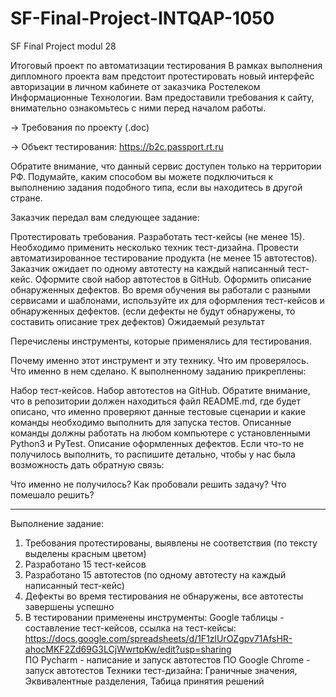 # SF-Final-Project-INTQAP-1050
SF Final Project modul 28 

Итоговый проект по автоматизации тестирования
В рамках выполнения дипломного проекта вам предстоит протестировать новый интерфейс авторизации в личном кабинете от заказчика Ростелеком Информационные Технологии. Вам предоставили требования к сайту, внимательно ознакомьтесь с ними перед началом работы. 

→ Требования по проекту (.doc)

→ Объект тестирования: https://b2c.passport.rt.ru

Обратите внимание, что данный сервис доступен только на территории РФ. Подумайте, каким способом вы можете подключиться к выполнению задания подобного типа, если вы находитесь в другой стране.

Заказчик передал вам следующее задание:

Протестировать требования.
Разработать тест-кейсы (не менее 15). Необходимо применить несколько техник тест-дизайна.
Провести автоматизированное тестирование продукта (не менее 15 автотестов). Заказчик ожидает по одному автотесту на каждый написанный тест-кейс. Оформите свой набор автотестов в GitHub.
Оформить описание обнаруженных дефектов. Во время обучения вы работали с разными сервисами и шаблонами, используйте их для оформления тест-кейсов и обнаруженных дефектов. (если дефекты не будут обнаружены, то составить описание трех дефектов)
Ожидаемый результат

Перечислены инструменты, которые применялись для тестирования.

Почему именно этот инструмент и эту технику.
Что им проверялось.
Что именно в нем сделано.
К выполненному заданию прикреплены:

Набор тест-кейсов.
Набор автотестов на GitHub. Обратите внимание, что в репозитории должен находиться файл README.md, где будет описано, что именно проверяют данные тестовые сценарии и какие команды необходимо выполнить для запуска тестов. Описанные команды должны работать на любом компьютере с установленными Python3 и PyTest.
Описание оформленных дефектов.
Если что-то не получилось выполнить, то распишите детально, чтобы у нас была возможность дать обратную связь:

Что именно не получилось?
Как пробовали решить задачу?
Что помешало решить?


---------------------------------------------------------------------------------------------------------------------------------------------------------------------

Выполнение задание:
1. Требования протестированы, выявлены не соответствия (по тексту выделены красным цветом)
2. Разработано 15 тест-кейсов
3. Разработано 15 автотестов (по одному автотесту на каждый написанный тест-кейс)
4. Дефекты во время тестирования не обнаружены, все автотесты завершены успешно
5. В тестировании применены инструменты:
Google таблицы - составление тест-кейсов, ссылка на тест-кейсы: https://docs.google.com/spreadsheets/d/1F1zlUrOZgpv71AfsHR-ahocMKF2Zd69G3LCjWwrtpKw/edit?usp=sharing  
ПО Pycharm - написание и запуск автотестов
ПО Google Chrome - запуск автотестов
Техники тест-дизайна: Граничные значения, Эквивалентные разделения, Табица принятия решений

